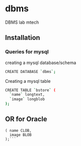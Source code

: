 # dbms
DBMS lab mtech 

## Installation

### Queries for  mysql 

creating a mysql database/schema
```sh
CREATE DATABASE `dbms`;
```

Creating a mysql table
```sh
CREATE TABLE `bstore` (
  `name` longtext,
  `image` longblob
);
```

## OR for Oracle

```CREATE TABLE bstore
( name CLOB,
  image BLOB
);```

